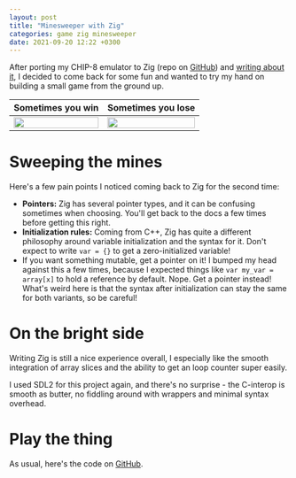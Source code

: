 ```yaml
---
layout: post
title: "Minesweeper with Zig"
categories: game zig minesweeper
date: 2021-09-20 12:22 +0300
---
```


After porting my CHIP-8 emulator to Zig (repo on [GitHub](https://github.com/Ryp/chip8-emu-zig)) and [writing about it](https://ryp.github.io/emu/zig/chip8/2021/07/04/chip8-emulator-zig),
I decided to come back for some fun and wanted to try my hand on building a small game from the ground up.

Sometimes you win             | Sometimes you lose
:-------------------------:|:-------------------------:
<img width="100%" src="{{ site.baseurl }}{{ site.images }}/minesweeper/screenshot-win.png" /> | <img width="100%" src="{{ site.baseurl }}{{ site.images }}/minesweeper/screenshot-lose.png" />

# Sweeping the mines

Here's a few pain points I noticed coming back to Zig for the second time:
* **Pointers:** Zig has several pointer types, and it can be confusing sometimes when choosing. You'll get back to the docs a few times before getting this right.
* **Initialization rules:** Coming from C++, Zig has quite a different philosophy around variable initialization and the syntax for it. Don't expect to write `var = {}` to get a zero-initialized variable!
* If you want something mutable, get a pointer on it! I bumped my head against this a few times, because I expected things like `var my_var = array[x]` to hold a reference by default. Nope. Get a pointer instead! What's weird here is that the syntax after initialization can stay the same for both variants, so be careful!

# On the bright side

Writing Zig is still a nice experience overall, I especially like the smooth integration of array slices and the ability to get an loop counter super easily.

I used SDL2 for this project again, and there's no surprise - the C-interop is smooth as butter, no fiddling around with wrappers and minimal syntax overhead.

# Play the thing

As usual, here's the code on [GitHub](https://github.com/Ryp/minesweeper-zig).
